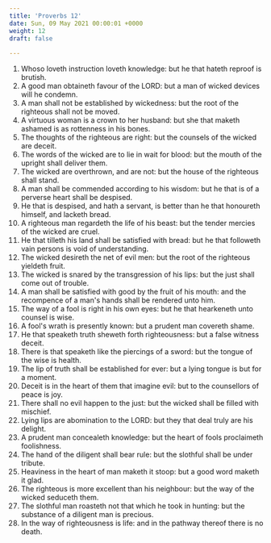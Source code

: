 ```yaml
---
title: 'Proverbs 12'
date: Sun, 09 May 2021 00:00:01 +0000
weight: 12
draft: false
  
---
```


1. Whoso loveth instruction loveth knowledge: but he that hateth reproof is brutish.
2. A good man obtaineth favour of the LORD: but a man of wicked devices will he condemn.
3. A man shall not be established by wickedness: but the root of the righteous shall not be moved.
4. A virtuous woman is a crown to her husband: but she that maketh ashamed is as rottenness in his bones.
5. The thoughts of the righteous are right: but the counsels of the wicked are deceit.
6. The words of the wicked are to lie in wait for blood: but the mouth of the upright shall deliver them.
7. The wicked are overthrown, and are not: but the house of the righteous shall stand.
8. A man shall be commended according to his wisdom: but he that is of a perverse heart shall be despised.
9. He that is despised, and hath a servant, is better than he that honoureth himself, and lacketh bread.
10. A righteous man regardeth the life of his beast: but the tender mercies of the wicked are cruel.
11. He that tilleth his land shall be satisfied with bread: but he that followeth vain persons is void of understanding.
12. The wicked desireth the net of evil men: but the root of the righteous yieldeth fruit.
13. The wicked is snared by the transgression of his lips: but the just shall come out of trouble.
14. A man shall be satisfied with good by the fruit of his mouth: and the recompence of a man's hands shall be rendered unto him.
15. The way of a fool is right in his own eyes: but he that hearkeneth unto counsel is wise.
16. A fool's wrath is presently known: but a prudent man covereth shame.
17. He that speaketh truth sheweth forth righteousness: but a false witness deceit.
18. There is that speaketh like the piercings of a sword: but the tongue of the wise is health.
19. The lip of truth shall be established for ever: but a lying tongue is but for a moment.
20. Deceit is in the heart of them that imagine evil: but to the counsellors of peace is joy.
21. There shall no evil happen to the just: but the wicked shall be filled with mischief.
22. Lying lips are abomination to the LORD: but they that deal truly are his delight.
23. A prudent man concealeth knowledge: but the heart of fools proclaimeth foolishness.
24. The hand of the diligent shall bear rule: but the slothful shall be under tribute.
25. Heaviness in the heart of man maketh it stoop: but a good word maketh it glad.
26. The righteous is more excellent than his neighbour: but the way of the wicked seduceth them.
27. The slothful man roasteth not that which he took in hunting: but the substance of a diligent man is precious.
28. In the way of righteousness is life: and in the pathway thereof there is no death.
